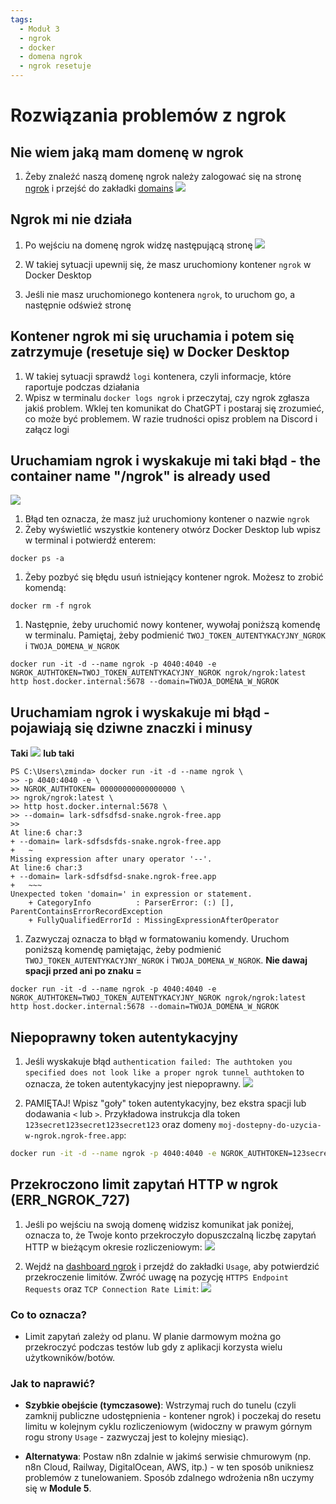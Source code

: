 ```yaml
---
tags:
  - Moduł 3
  - ngrok
  - docker
  - domena ngrok
  - ngrok resetuje
---
```


# **Rozwiązania problemów z ngrok**

## **Nie wiem jaką mam domenę w ngrok**

1. Żeby znaleźć naszą domenę ngrok należy zalogować się na stronę [ngrok](https://dashboard.ngrok.com/) i przejść do zakładki [domains](https://dashboard.ngrok.com/domains)
    ![](assets/problems__ngrok__domain_1.png)

## **Ngrok mi nie działa**
1. Po wejściu na domenę ngrok widzę następującą stronę
    ![](assets/problems__ngrok__domain_2.png)

1. W takiej sytuacji upewnij się, że masz uruchomiony kontener `ngrok` w Docker Desktop
1. Jeśli nie masz uruchomionego kontenera `ngrok`, to uruchom go, a następnie odśwież stronę

## **Kontener ngrok mi się uruchamia i potem się zatrzymuje (resetuje się) w Docker Desktop**
1. W takiej sytuacji sprawdź `logi` kontenera, czyli informacje, które raportuje podczas działania
1. Wpisz w terminalu `docker logs ngrok` i przeczytaj, czy ngrok zgłasza jakiś problem. Wklej ten komunikat do ChatGPT i postaraj się zrozumieć, co może być problemem. W razie trudności opisz problem na Discord i załącz logi

## **Uruchamiam ngrok i wyskakuje mi taki błąd - the container name "/ngrok" is already used**
![](assets/problems__ngrok__already_exists_1.png)

1. Błąd ten oznacza, że masz już uruchomiony kontener o nazwie `ngrok`
1. Żeby wyświetlić wszystkie kontenery otwórz Docker Desktop lub wpisz w terminal i potwierdź enterem:
```
docker ps -a
```
1. Żeby pozbyć się błędu usuń istniejący kontener ngrok. Możesz to zrobić komendą:
```
docker rm -f ngrok
```
1. Następnie, żeby uruchomić nowy kontener, wywołaj poniższą komendę w terminalu. Pamiętaj, żeby podmienić `TWOJ_TOKEN_AUTENTYKACYJNY_NGROK` i `TWOJA_DOMENA_W_NGROK`
```
docker run -it -d --name ngrok -p 4040:4040 -e NGROK_AUTHTOKEN=TWOJ_TOKEN_AUTENTYKACYJNY_NGROK ngrok/ngrok:latest http host.docker.internal:5678 --domain=TWOJA_DOMENA_W_NGROK
```
## **Uruchamiam ngrok i wyskakuje mi błąd - pojawiają się dziwne znaczki i minusy**
**Taki**
![](assets/problems__ngrok__bad_formatting.png)
**lub taki**
```
PS C:\Users\zminda> docker run -it -d --name ngrok \
>> -p 4040:4040 -e \
>> NGROK_AUTHTOKEN= 00000000000000000 \
>> ngrok/ngrok:latest \
>> http host.docker.internal:5678 \
>> --domain= lark-sdfsdfsd-snake.ngrok-free.app
>>
At line:6 char:3
+ --domain= lark-sdfsdsfds-snake.ngrok-free.app
+   ~
Missing expression after unary operator '--'.
At line:6 char:3
+ --domain= lark-sdfsdfsd-snake.ngrok-free.app
+   ~~~
Unexpected token 'domain=' in expression or statement.
    + CategoryInfo          : ParserError: (:) [], ParentContainsErrorRecordException
    + FullyQualifiedErrorId : MissingExpressionAfterOperator
```

1. Zazwyczaj oznacza to błąd w formatowaniu komendy. Uruchom poniższą komendę pamiętając, żeby podmienić `TWOJ_TOKEN_AUTENTYKACYJNY_NGROK` i `TWOJA_DOMENA_W_NGROK`. **Nie dawaj spacji przed ani po znaku =**

```
docker run -it -d --name ngrok -p 4040:4040 -e NGROK_AUTHTOKEN=TWOJ_TOKEN_AUTENTYKACYJNY_NGROK ngrok/ngrok:latest http host.docker.internal:5678 --domain=TWOJA_DOMENA_W_NGROK
```

## Niepoprawny token autentykacyjny

1. Jeśli wyskakuje błąd `authentication failed: The authtoken you specified does not look like a proper ngrok tunnel authtoken` to oznacza, że token autentykacyjny jest niepoprawny.
![](assets/problems__ngrok__inproper_authtoken.jpg)

1. PAMIĘTAJ! Wpisz "goły" token autentykacyjny, bez ekstra spacji lub dodawania `<` lub `>`. Przykładowa instrukcja dla token `123secret123secret123secret123` oraz domeny `moj-dostepny-do-uzycia-w-ngrok.ngrok-free.app`:
```bash
docker run -it -d --name ngrok -p 4040:4040 -e NGROK_AUTHTOKEN=123secret123secret123secret123 ngrok/ngrok:latest http host.docker.internal:5678 --domain=moj-dostepny-do-uzycia-w-ngrok.ngrok-free.app
```

## **Przekroczono limit zapytań HTTP w ngrok (ERR_NGROK_727)**

1. Jeśli po wejściu na swoją domenę widzisz komunikat jak poniżej, oznacza to, że Twoje konto przekroczyło dopuszczalną liczbę zapytań HTTP w bieżącym okresie rozliczeniowym:
    ![](assets/problems__ngrok__requests_exceeded.png)

2. Wejdź na [dashboard ngrok](https://dashboard.ngrok.com/) i przejdź do zakładki `Usage`, aby potwierdzić przekroczenie limitów. Zwróć uwagę na pozycję `HTTPS Endpoint Requests` oraz `TCP Connection Rate Limit`:
    ![](assets/problems__ngrok__usage_limits.png)

### Co to oznacza?

- Limit zapytań zależy od planu. W planie darmowym można go przekroczyć podczas testów lub gdy z aplikacji korzysta wielu użytkowników/botów.

### Jak to naprawić?

- **Szybkie obejście (tymczasowe)**: Wstrzymaj ruch do tunelu (czyli zamknij publiczne udostępnienia - kontener ngrok) i poczekaj do resetu limitu w kolejnym cyklu rozliczeniowym (widoczny w prawym górnym rogu strony `Usage` - zazwyczaj jest to kolejny miesiąc).

- **Alternatywa**: Postaw n8n zdalnie w jakimś serwisie chmurowym (np. n8n Cloud, Railway, DigitalOcean, AWS, itp.) - w ten sposób unikniesz problemów z tunelowaniem. Sposób zdalnego wdrożenia n8n uczymy się w **Module 5**.
